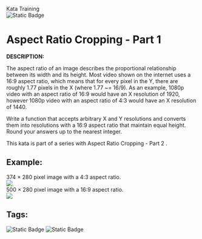 Kata Training <br>
![Static Badge](https://img.shields.io/badge/8kyu%20-%20black?style=flat&logo=codewars&labelColor=B1361E&color=black)

# Aspect Ratio Cropping - Part 1

**DESCRIPTION:** 

The aspect ratio of an image describes the proportional relationship between its width and its height. Most video shown on the internet uses a 16:9 aspect ratio, which means that for every pixel in the Y, there are roughly 1.77 pixels in the X (where 1.77 ~= 16/9). As an example, 1080p video with an aspect ratio of 16:9 would have an X resolution of 1920, however 1080p video with an aspect ratio of 4:3 would have an X resolution of 1440.

Write a function that accepts arbitrary X and Y resolutions and converts them into resolutions with a 16:9 aspect ratio that maintain equal height. Round your answers up to the nearest integer.

This kata is part of a series with Aspect Ratio Cropping - Part 2 .

## Example:
374 × 280 pixel image with a 4:3 aspect ratio. <br>
![](https://upload.wikimedia.org/wikipedia/commons/4/43/Aspect_ratio_4_3_example.jpg)
<br>
500 × 280 pixel image with a 16:9 aspect ratio. <br>
![](https://upload.wikimedia.org/wikipedia/commons/2/2c/Aspect_ratio_16_9_example3.jpg)


## Tags:

![Static Badge](https://img.shields.io/badge/fundamentals%20-%20purple?style=plastic) ![Static Badge](https://img.shields.io/badge/mathematics%20-%20purple?style=plastic)
